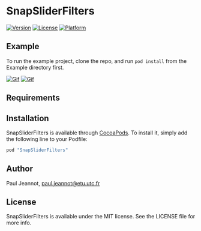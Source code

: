 # SnapSliderFilters

[![Version](https://img.shields.io/cocoapods/v/SnapSliderFilters.svg?style=flat)](http://cocoapods.org/pods/SnapSliderFilters)
[![License](https://img.shields.io/cocoapods/l/SnapSliderFilters.svg?style=flat)](http://cocoapods.org/pods/SnapSliderFilters)
[![Platform](https://img.shields.io/cocoapods/p/SnapSliderFilters.svg?style=flat)](http://cocoapods.org/pods/SnapSliderFilters)

## Example

To run the example project, clone the repo, and run `pod install` from the Example directory first.

[![Gif](https://media.giphy.com/media/l0K4a2gNdOxrMH3Tq/giphy.gif)](Gif)
[![Gif](https://media.giphy.com/media/26FxxUyEKHtLQHwrK/giphy.gif)](Gif)


## Requirements

## Installation

SnapSliderFilters is available through [CocoaPods](http://cocoapods.org). To install
it, simply add the following line to your Podfile:

```ruby
pod "SnapSliderFilters"
```

## Author

Paul Jeannot, paul.jeannot@etu.utc.fr

## License

SnapSliderFilters is available under the MIT license. See the LICENSE file for more info.

